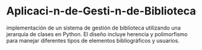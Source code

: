 # Aplicaci-n-de-Gesti-n-de-Biblioteca
implementación de un sistema de gestión de biblioteca utilizando una jerarquía de clases en Python. El diseño incluye herencia y polimorfismo para manejar diferentes tipos de elementos bibliográficos y usuarios.
